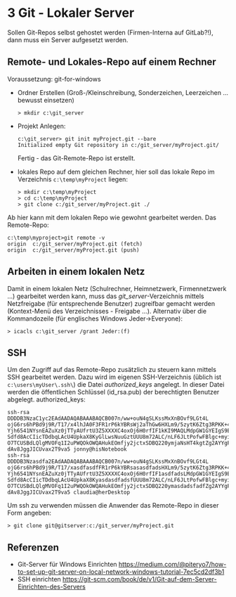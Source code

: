 # 3 Git - Lokaler Server

Sollen Git-Repos selbst gehostet werden (Firmen-Interna auf GitLab?!), dann muss ein Server aufgesetzt werden.

## Remote- und Lokales-Repo auf einem Rechner

Voraussetzung: git-for-windows

- Ordner Erstellen (Groß-/Kleinschreibung, Sonderzeichen, Leerzeichen ... bewusst einsetzen)

  ```
  > mkdir c:\git_server
  ```

- Projekt Anlegen:

  ```
  c:\git_server> git init myProject.git --bare
  Initialized empty Git repository in c:/git_server/myProject.git/
  ```

  Fertig - das Git-Remote-Repo ist erstellt.

- lokales Repo auf dem gleichen Rechner, hier soll das lokale Repo im Verzeichnis `c:\temp\myProject` liegen:

  ```
  > mkdir c:\temp\myProject
  > cd c:\temp\myProject
  > git clone c:/git_server/myProject.git ./
  ```

Ab hier kann mit dem lokalen Repo wie gewohnt gearbeitet werden. Das Remote-Repo:

```
c:\temp\myproject>git remote -v
origin  c:/git_server/myProject.git (fetch)
origin  c:/git_server/myProject.git (push)
```

## Arbeiten in einem lokalen Netz

Damit in einem lokalen Netz (Schulrechner, Heimnetzwerk, Firmennetzwerk ...) gearbeitet werden kann, muss das *git_server*-Verzeichnis mittels Netzfreigabe (für entsprechende Benutzer) zugreifbar gemacht werden (Kontext-Menü des Verzeichnisses - Freigabe ...). Alternativ über die Kommandozeile (für englisches Windows Jeder->Everyone):

```
> icacls c:\git_server /grant Jeder:(f)
```

## SSH

Um den Zugriff auf das Remote-Repo zusätzlich zu steuern kann mittels SSH gearbeitet werden. Dazu wird im eigenen SSH-Verzeichnis (üblich ist `c:\users\myUser\.ssh\`) die Datei *authorized_keys* angelegt. In dieser Datei werden die öffentlichen Schlüssel (id_rsa.pub) der berechtigten Benutzer abgelegt.
authorized_keys:

```
ssh-rsa DDDDB3NzaC1yc2EAdAADAQABAAABAQCB007n/ww+ouN4gSLKssMxXnBOvf9LGt4L
ojG6rs6hPBd9j9R/T17/x4lhJA0F3FR1rP6kYBRsWj2aThGw6HXLm9/5zytK6Ztg3RPKK+4k
Yjh6541NYsnEAZuXz0jTTyAUfrtU3Z5XXXXC4oxOj6H0rfIF1kKI9MAQLMdpGW1GYEIgS9Ez
Sdfd8AcCIicTDdbqLAcU4UpkaX8KyGlLwsNuuGztUUU8m72ALC/nLF6JLtPofwFBlgc+myiv
O7TCUSBdLQlgMVOFq1I2uPWQOkOWQAHukEOmfjy2jctxSDBQ220ymjaNsHT4kgtZg2AYYgPq
dAv8JggJICUvax2T9va5 jonny@hisNotebook
ssh-rsa DDDDB3Nzasdfa2EAdAADAQABAAABAQCB007n/ww+ouN4gSLKssMxXnBOvf9LGt4L
ojG6rs6hPBd9j9R/T17/xasdfasdfFR1rP6kYBRsasasdfadsHXLm9/5zytK6Ztg3RPKK+4k
Yjh6541NYsnEAZuXz0jTTyAUfrtU3Z5XXXXC4oxOj6H0rfIF1asdfadsLMdpGW1GYEIgS9Ez
Sdfd8AcCIicTDdbqLAcU4UpkaX8KyasdasdfadsfUUU8m72ALC/nLF6JLtPofwFBlgc+myiv
O7TCUSBdLQlgMVOFq1I2uPWQOkOWQAHukEOmfjy2jctxSDBQ220ymasdadsfadfZg2AYYgPq
dAv8JggJICUvax2T9va5 claudia@herDesktop
```

Um ssh zu verwenden müssen die Anwender das Remote-Repo in dieser Form angeben:

```
> git clone git@gitserver:c:/git_server/myProject.git
```

## Referenzen

- Git-Server für Windows Einrichten
  https://medium.com/@piteryo7/how-to-set-up-git-server-on-local-network-windows-tutorial-7ec5cd2df3b1 
- SSH einrichten
   https://git-scm.com/book/de/v1/Git-auf-dem-Server-Einrichten-des-Servers 